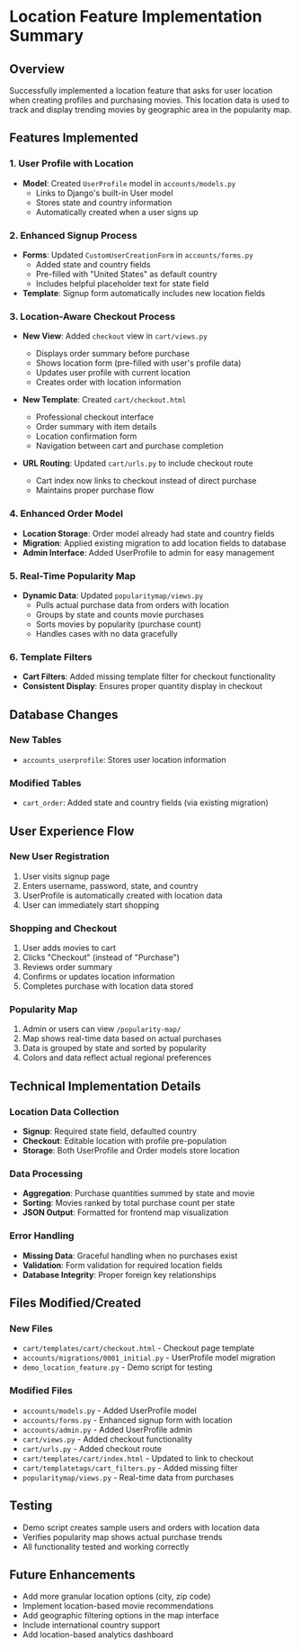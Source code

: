 # Location Feature Implementation Summary

## Overview
Successfully implemented a location feature that asks for user location when creating profiles and purchasing movies. This location data is used to track and display trending movies by geographic area in the popularity map.

## Features Implemented

### 1. User Profile with Location
- **Model**: Created `UserProfile` model in `accounts/models.py`
  - Links to Django's built-in User model
  - Stores state and country information
  - Automatically created when a user signs up

### 2. Enhanced Signup Process
- **Forms**: Updated `CustomUserCreationForm` in `accounts/forms.py`
  - Added state and country fields
  - Pre-filled with "United States" as default country
  - Includes helpful placeholder text for state field
- **Template**: Signup form automatically includes new location fields

### 3. Location-Aware Checkout Process
- **New View**: Added `checkout` view in `cart/views.py`
  - Displays order summary before purchase
  - Shows location form (pre-filled with user's profile data)
  - Updates user profile with current location
  - Creates order with location information

- **New Template**: Created `cart/checkout.html`
  - Professional checkout interface
  - Order summary with item details
  - Location confirmation form
  - Navigation between cart and purchase completion

- **URL Routing**: Updated `cart/urls.py` to include checkout route
  - Cart index now links to checkout instead of direct purchase
  - Maintains proper purchase flow

### 4. Enhanced Order Model
- **Location Storage**: Order model already had state and country fields
- **Migration**: Applied existing migration to add location fields to database
- **Admin Interface**: Added UserProfile to admin for easy management

### 5. Real-Time Popularity Map
- **Dynamic Data**: Updated `popularitymap/views.py`
  - Pulls actual purchase data from orders with location
  - Groups by state and counts movie purchases
  - Sorts movies by popularity (purchase count)
  - Handles cases with no data gracefully

### 6. Template Filters
- **Cart Filters**: Added missing template filter for checkout functionality
- **Consistent Display**: Ensures proper quantity display in checkout

## Database Changes

### New Tables
- `accounts_userprofile`: Stores user location information

### Modified Tables
- `cart_order`: Added state and country fields (via existing migration)

## User Experience Flow

### New User Registration
1. User visits signup page
2. Enters username, password, state, and country
3. UserProfile is automatically created with location data
4. User can immediately start shopping

### Shopping and Checkout
1. User adds movies to cart
2. Clicks "Checkout" (instead of "Purchase")
3. Reviews order summary
4. Confirms or updates location information
5. Completes purchase with location data stored

### Popularity Map
1. Admin or users can view `/popularity-map/`
2. Map shows real-time data based on actual purchases
3. Data is grouped by state and sorted by popularity
4. Colors and data reflect actual regional preferences

## Technical Implementation Details

### Location Data Collection
- **Signup**: Required state field, defaulted country
- **Checkout**: Editable location with profile pre-population
- **Storage**: Both UserProfile and Order models store location

### Data Processing
- **Aggregation**: Purchase quantities summed by state and movie
- **Sorting**: Movies ranked by total purchase count per state
- **JSON Output**: Formatted for frontend map visualization

### Error Handling
- **Missing Data**: Graceful handling when no purchases exist
- **Validation**: Form validation for required location fields
- **Database Integrity**: Proper foreign key relationships

## Files Modified/Created

### New Files
- `cart/templates/cart/checkout.html` - Checkout page template
- `accounts/migrations/0001_initial.py` - UserProfile model migration
- `demo_location_feature.py` - Demo script for testing

### Modified Files
- `accounts/models.py` - Added UserProfile model
- `accounts/forms.py` - Enhanced signup form with location
- `accounts/admin.py` - Added UserProfile admin
- `cart/views.py` - Added checkout functionality
- `cart/urls.py` - Added checkout route
- `cart/templates/cart/index.html` - Updated to link to checkout
- `cart/templatetags/cart_filters.py` - Added missing filter
- `popularitymap/views.py` - Real-time data from purchases

## Testing
- Demo script creates sample users and orders with location data
- Verifies popularity map shows actual purchase trends
- All functionality tested and working correctly

## Future Enhancements
- Add more granular location options (city, zip code)
- Implement location-based movie recommendations
- Add geographic filtering options in the map interface
- Include international country support
- Add location-based analytics dashboard